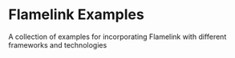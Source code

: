 # Flamelink Examples

A collection of examples for incorporating Flamelink with different frameworks and technologies
